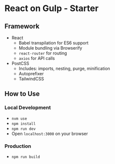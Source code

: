 # React on Gulp - Starter

## Framework

* React
  * Babel transpilation for ES6 support
  * Module bundling via Browserify
  * `react-router` for routing
  * `axios` for API calls
* PostCSS
  * Includes: imports, nesting, purge, minification
  * Autoprefixer
  * TailwindCSS

## How to Use

### Local Development

* `nvm use`
* `npm install`
* `npm run dev`
* Open `localhost:3000` on your browser

### Production

* `npm run build`
